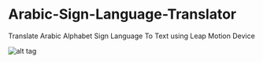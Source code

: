 # Arabic-Sign-Language-Translator
Translate Arabic Alphabet Sign Language To Text using Leap Motion Device 

![alt tag](https://s24.postimg.org/psh8xz7it/File_Feb_05_8_49_32_PM.png)

